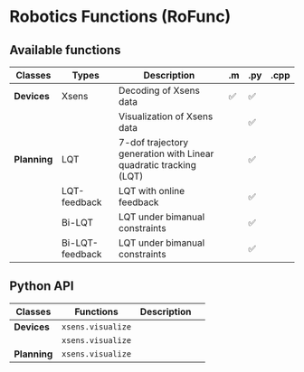 # Robotics Functions (RoFunc)

## Available functions

| Classes | Types | Description | .m | .py | .cpp |
|---|-----|-------------|----|-----|------|
| **Devices** | Xsens | Decoding of Xsens data  | ✅ | ✅ |  | 
|         |       | Visualization of Xsens data   |  | ✅ |  | 
| **Planning** | LQT | 7-dof trajectory generation with Linear quadratic tracking (LQT) |  | ✅ |  |
|              | LQT-feedback | LQT with online feedback   |  | ✅ |  |
|              | Bi-LQT | LQT under bimanual constraints   |  | ✅ |  |
|              | Bi-LQT-feedback | LQT under bimanual constraints   |  | ✅ |  |


## Python API
| Classes | Functions | Description |  |
|---|----------|-------------|----|
| **Devices**  | `xsens.visualize` | | |
|              | `xsens.visualize` | | |
| **Planning** | `xsens.visualize` | | |
